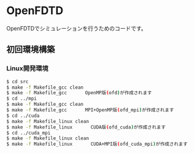 # OpenFDTD
OpenFDTDでシミュレーションを行うためのコードです。

## 初回環境構築
### Linux開発環境
```bash
$ cd src
$ make -f Makefile_gcc clean
$ make -f Makefile_gcc　　　　OpenMP版(ofd)が作成されます
$ cd ../mpi
$ make -f Makefile_gcc clean
$ make -f Makefile_gcc　　　　MPI+OpenMP版(ofd_mpi)が作成されます
$ cd ../cuda
$ make -f Makefile_linux clean
$ make -f Makefile_linux　　　　CUDA版(ofd_cuda)が作成されます
$ cd ../cuda_mpi
$ make -f Makefile_linux clean
$ make -f Makefile_linux　　　　CUDA+MPI版(ofd_cuda_mpi)が作成されます
```

